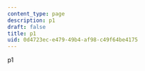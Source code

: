 ```yaml
---
content_type: page
description: p1
draft: false
title: p1
uid: 0d4723ec-e479-49b4-af98-c49f64be4175
---
```

p1
